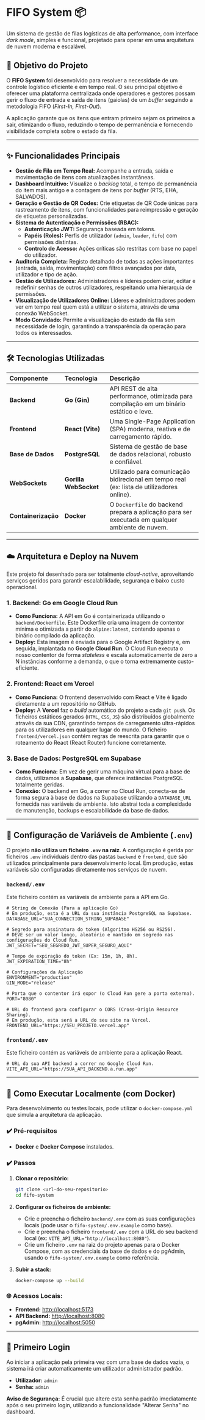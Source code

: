 # FIFO System 📦

Um sistema de gestão de filas logísticas de alta performance, com interface *dark mode*, simples e funcional, projetado para operar em uma arquitetura de nuvem moderna e escalável.

## 🎯 Objetivo do Projeto

O **FIFO System** foi desenvolvido para resolver a necessidade de um controle logístico eficiente e em tempo real. O seu principal objetivo é oferecer uma plataforma centralizada onde operadores e gestores possam gerir o fluxo de entrada e saída de itens (gaiolas) de um *buffer* seguindo a metodologia FIFO (*First-In, First-Out*).

A aplicação garante que os itens que entram primeiro sejam os primeiros a sair, otimizando o fluxo, reduzindo o tempo de permanência e fornecendo visibilidade completa sobre o estado da fila.

-----

## ✨ Funcionalidades Principais

  * **Gestão de Fila em Tempo Real:** Acompanhe a entrada, saída e movimentação de itens com atualizações instantâneas.
  * **Dashboard Intuitivo:** Visualize o *backlog* total, o tempo de permanência do item mais antigo e a contagem de itens por *buffer* (RTS, EHA, SALVADOS).
  * **Geração e Gestão de QR Codes:** Crie etiquetas de QR Code únicas para rastreamento de itens, com funcionalidades para reimpressão e geração de etiquetas personalizadas.
  * **Sistema de Autenticação e Permissões (RBAC):**
      * **Autenticação JWT:** Segurança baseada em tokens.
      * **Papéis (Roles):** Perfis de utilizador (`admin`, `leader`, `fifo`) com permissões distintas.
      * **Controlo de Acesso:** Ações críticas são restritas com base no papel do utilizador.
  * **Auditoria Completa:** Registo detalhado de todas as ações importantes (entrada, saída, movimentação) com filtros avançados por data, utilizador e tipo de ação.
  * **Gestão de Utilizadores:** Administradores e líderes podem criar, editar e redefinir senhas de outros utilizadores, respeitando uma hierarquia de permissões.
  * **Visualização de Utilizadores Online:** Líderes e administradores podem ver em tempo real quem está a utilizar o sistema, através de uma conexão WebSocket.
  * **Modo Convidado:** Permite a visualização do estado da fila sem necessidade de login, garantindo a transparência da operação para todos os interessados.

-----

## 🛠️ Tecnologias Utilizadas

| Componente | Tecnologia | Descrição |
| :--- | :--- | :--- |
| **Backend** | **Go (Gin)** | API REST de alta performance, otimizada para compilação em um binário estático e leve. |
| **Frontend** | **React (Vite)** | Uma Single-Page Application (SPA) moderna, reativa e de carregamento rápido. |
| **Base de Dados** | **PostgreSQL** | Sistema de gestão de base de dados relacional, robusto e confiável. |
| **WebSockets** | **Gorilla WebSocket** | Utilizado para comunicação bidirecional em tempo real (ex: lista de utilizadores online). |
| **Containerização** | **Docker** | O `Dockerfile` do backend prepara a aplicação para ser executada em qualquer ambiente de nuvem. |

-----

## ☁️ Arquitetura e Deploy na Nuvem

Este projeto foi desenhado para ser totalmente *cloud-native*, aproveitando serviços geridos para garantir escalabilidade, segurança e baixo custo operacional.

### 1\. Backend: Go em Google Cloud Run

  * **Como Funciona:** A API em Go é containerizada utilizando o `backend/Dockerfile`. Este Dockerfile cria uma imagem de contentor mínima e otimizada a partir do `alpine:latest`, contendo apenas o binário compilado da aplicação.
  * **Deploy:** Esta imagem é enviada para o Google Artifact Registry e, em seguida, implantada no **Google Cloud Run**. O Cloud Run executa o nosso contentor de forma *stateless* e escala automaticamente de zero a N instâncias conforme a demanda, o que o torna extremamente custo-eficiente.

### 2\. Frontend: React em Vercel

  * **Como Funciona:** O frontend desenvolvido com React e Vite é ligado diretamente a um repositório no GitHub.
  * **Deploy:** A **Vercel** faz o *build* automático do projeto a cada `git push`. Os ficheiros estáticos gerados (`HTML`, `CSS`, `JS`) são distribuídos globalmente através da sua CDN, garantindo tempos de carregamento ultra-rápidos para os utilizadores em qualquer lugar do mundo. O ficheiro `frontend/vercel.json` contém regras de reescrita para garantir que o roteamento do React (React Router) funcione corretamente.

### 3\. Base de Dados: PostgreSQL em Supabase

  * **Como Funciona:** Em vez de gerir uma máquina virtual para a base de dados, utilizamos a **Supabase**, que oferece instâncias PostgreSQL totalmente geridas.
  * **Conexão:** O backend em Go, a correr no Cloud Run, conecta-se de forma segura à base de dados na Supabase utilizando a `DATABASE_URL` fornecida nas variáveis de ambiente. Isto abstrai toda a complexidade de manutenção, backups e escalabilidade da base de dados.

-----

## 🔑 Configuração de Variáveis de Ambiente (`.env`)

O projeto **não utiliza um ficheiro `.env` na raiz**. A configuração é gerida por ficheiros `.env` individuais dentro das pastas `backend` e `frontend`, que são utilizados principalmente para desenvolvimento local. Em produção, estas variáveis são configuradas diretamente nos serviços de nuvem.

### `backend/.env`

Este ficheiro contém as variáveis de ambiente para a API em Go.

```env
# String de Conexão (Para a aplicação Go)
# Em produção, esta é a URL da sua instância PostgreSQL na Supabase.
DATABASE_URL="SUA_CONNECTION_STRING_SUPABASE"

# Segredo para assinatura do token (Algoritmo HS256 ou RS256).
# DEVE ser um valor longo, aleatório e mantido em segredo nas configurações do Cloud Run.
JWT_SECRET="SEU_SEGREDO_JWT_SUPER_SEGURO_AQUI"

# Tempo de expiração do token (Ex: 15m, 1h, 8h).
JWT_EXPIRATION_TIME="8h"

# Configurações da Aplicação
ENVIRONMENT="production"
GIN_MODE="release"

# Porta que o contentor irá expor (o Cloud Run gere a porta externa).
PORT="8080"

# URL do frontend para configurar o CORS (Cross-Origin Resource Sharing).
# Em produção, esta será a URL do seu site na Vercel.
FRONTEND_URL="https://SEU_PROJETO.vercel.app"
```

### `frontend/.env`

Este ficheiro contém as variáveis de ambiente para a aplicação React.

```env
# URL da sua API backend a correr no Google Cloud Run.
VITE_API_URL="https://SUA_API_BACKEND.a.run.app"
```

-----

## 🚀 Como Executar Localmente (com Docker)

Para desenvolvimento ou testes locais, pode utilizar o `docker-compose.yml` que simula a arquitetura da aplicação.

### ✔️ Pré-requisitos

  * **Docker** e **Docker Compose** instalados.

### ✔️ Passos

1.  **Clonar o repositório:**

    ```bash
    git clone <url-do-seu-repositorio>
    cd fifo-system
    ```

2.  **Configurar os ficheiros de ambiente:**

      * Crie e preencha o ficheiro `backend/.env` com as suas configurações locais (pode usar o `fifo-system/.env.example` como base).
      * Crie e preencha o ficheiro `frontend/.env` com a URL do seu backend local (ex: `VITE_API_URL="http://localhost:8080"`).
      * Crie um ficheiro `.env` na raiz do projeto apenas para o Docker Compose, com as credenciais da base de dados e do pgAdmin, usando o `fifo-system/.env.example` como referência.

3.  **Subir a stack:**

    ```bash
    docker-compose up --build
    ```

### 🌐 Acessos Locais:

  * **Frontend:** [http://localhost:5173](https://www.google.com/search?q=http://localhost:5173)
  * **API Backend:** [http://localhost:8080](https://www.google.com/search?q=http://localhost:8080)
  * **pgAdmin:** [http://localhost:5050](https://www.google.com/search?q=http://localhost:5050)

-----

## 👤 Primeiro Login

Ao iniciar a aplicação pela primeira vez com uma base de dados vazia, o sistema irá criar automaticamente um utilizador administrador padrão.

  * **Utilizador:** `admin`
  * **Senha:** `admin`

**Aviso de Segurança:** É crucial que altere esta senha padrão imediatamente após o seu primeiro login, utilizando a funcionalidade "Alterar Senha" no dashboard.
